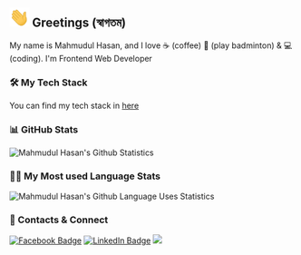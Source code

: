 ## <img src="./tata.gif" width="35"/> Greetings (স্বাগতম)

My name is Mahmudul Hasan, and I love ☕ (coffee) 🏸 (play badminton) & 💻 (coding). I'm Frontend Web Developer

### 🛠 My Tech Stack

You can find my tech stack in [here](https://stackshare.io/mhasanmeet/my-stack)

### 📊 GitHub Stats

![Mahmudul Hasan's Github Statistics](https://github-readme-stats.vercel.app/api?username=mhasanmeet&show_icons=true&theme=default)

### 👨‍💻 My Most used Language Stats

![Mahmudul Hasan's Github Language Uses Statistics](https://github-readme-stats.vercel.app/api/top-langs/?username=mhasanmeet&layout=compact&theme=default)

### 📱 Contacts & Connect

[![Facebook Badge](https://img.shields.io/badge/-mhasanmeet-blue?style=flat-square&logo=Facebook&logoColor=white&link=https://www.facebook.com/mhasanmeet/)](https://www.facebook.com/mhasanmeet)
[![LinkedIn Badge](https://img.shields.io/badge/-mhasanmeet-blue?style=flat-square&logo=LinkedIn&logoColor=white&link=https://www.linkedin.com/in/mhasanmeet/)](https://www.linkedin.com/in/mhasanmeet)
[![](https://img.shields.io/website?color=0968A6&style=flat-square&up_message=mhasan.one&url=https%3A%2F%2Fwww.mhasan.one)](https://mhasan.one)
